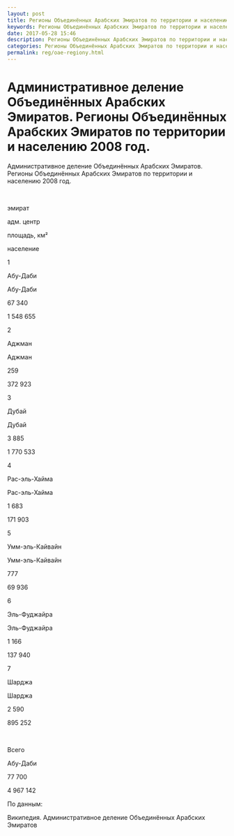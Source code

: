 ```yaml
---
layout: post
title: Регионы Объединённых Арабских Эмиратов по территории и населению 
keywords: Регионы Объединённых Арабских Эмиратов по территории и населению
date: 2017-05-28 15:46
description: Регионы Объединённых Арабских Эмиратов по территории и населению
categories: Регионы Объединённых Арабских Эмиратов по территории и населению
permalink: reg/oae-regiony.html
---
```


# Административное деление Объединённых Арабских Эмиратов. Регионы Объединённых Арабских Эмиратов по территории и населению 2008 год.


Административное деление Объединённых Арабских Эмиратов. Регионы Объединённых Арабских Эмиратов по территории и населению 2008 год.








 


эмират


адм. центр


площадь, км²


население






1


Абу-Даби


Абу-Даби


67 340


1 548 655






2


Аджман


Аджман


259


372 923






3


Дубай


Дубай


3 885


1 770 533






4


Рас-эль-Хайма


Рас-эль-Хайма


1 683


171 903






5


Умм-эль-Кайвайн


Умм-эль-Кайвайн


777


69 936






6


Эль-Фуджайра


Эль-Фуджайра


1 166


137 940






7


Шарджа


Шарджа


2 590


895 252






 


Всего


Абу-Даби


77 700


4 967 142








По данным:


Википедия. Административное деление Объединённых Арабских Эмиратов


		
